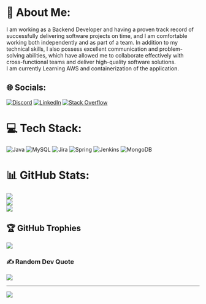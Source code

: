 # 💫 About Me:
I am working as a Backend Developer and having a proven track record of successfully delivering software projects on time, and I am comfortable working both independently and as part of a team. In addition to my technical skills, I also possess excellent communication and problem-solving abilities, which have allowed me to collaborate effectively with cross-functional teams and deliver high-quality software solutions.<br>I am currently Learning AWS and containerization of the application.


## 🌐 Socials:
[![Discord](https://img.shields.io/badge/Discord-%237289DA.svg?logo=discord&logoColor=white)](https://discord.gg/442627479459463168) [![LinkedIn](https://img.shields.io/badge/LinkedIn-%230077B5.svg?logo=linkedin&logoColor=white)](https://linkedin.com/in//kamalchaudhari) [![Stack Overflow](https://img.shields.io/badge/-Stackoverflow-FE7A16?logo=stack-overflow&logoColor=white)](https://stackoverflow.com/users/14793084/kamal-chaudhari) 

# 💻 Tech Stack:
![Java](https://img.shields.io/badge/java-%23ED8B00.svg?style=flat&logo=java&logoColor=white) ![MySQL](https://img.shields.io/badge/mysql-%2300f.svg?style=flat&logo=mysql&logoColor=white) ![Jira](https://img.shields.io/badge/jira-%230A0FFF.svg?style=flat&logo=jira&logoColor=white) ![Spring](https://img.shields.io/badge/spring-%236DB33F.svg?style=flat&logo=spring&logoColor=white) ![Jenkins](https://img.shields.io/badge/jenkins-%232C5263.svg?style=flat&logo=jenkins&logoColor=white) ![MongoDB](https://img.shields.io/badge/MongoDB-%234ea94b.svg?style=flat&logo=mongodb&logoColor=white)
# 📊 GitHub Stats:
![](https://github-readme-stats.vercel.app/api?username=kchaudhari0&theme=radical&hide_border=false&include_all_commits=true&count_private=false)<br/>
![](https://github-readme-streak-stats.herokuapp.com/?user=kchaudhari0&theme=radical&hide_border=false)<br/>
![](https://github-readme-stats.vercel.app/api/top-langs/?username=kchaudhari0&theme=radical&hide_border=false&include_all_commits=true&count_private=false&layout=compact)

## 🏆 GitHub Trophies
![](https://github-profile-trophy.vercel.app/?username=kchaudhari0&theme=monokai&no-frame=false&no-bg=false&margin-w=4)

### ✍️ Random Dev Quote
![](https://quotes-github-readme.vercel.app/api?type=horizontal&theme=gruvbox)

---
[![](https://visitcount.itsvg.in/api?id=kchaudhari0&label=Profile%20Views&icon=5&pretty=false)](https://visitcount.itsvg.in)

<!-- Proudly created with GPRM ( https://gprm.itsvg.in ) -->
